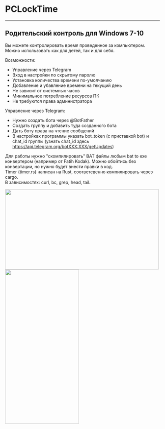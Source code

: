 # PCLockTime
____
## Родительский контроль для Windows 7-10

Вы можете контролировать время проведенное за компьютером. Можно использовать как для детей, так и для себя.

Возможности:
* Управление через Telegram
* Вход в настройки по скрытому паролю
* Установка количества времени по-умолчанию
* Добавление и убавление времени на текущий день
* Не зависит от системных часов
* Минимальное потребление ресурсов ПК
* Не требуются права администратора

Управление через Telegram:
* Нужно создать бота через @BotFather
* Создать группу и добавить туда созданного бота
* Дать боту права на чтение сообщений
* В настройках программы указать bot_token (с приставкой bot) и chat_id группы (узнать chat_id здесь https://api.telegram.org/botXXX:XXX/getUpdates)

Для работы нужно "скомпилировать" BAT файлы любым bat to exe конвертером (например от Fatih Kodak). Можно обойтись без конвертации, но нужно будет внести правки в код.  
Timer (timer.rs) написан на Rust, соответсвенно компилировать через cargo.  
В зависимостях: curl, bc, grep, head, tail.

<a href="url"><img src="https://github.com/iroxville/pclocktime/blob/main/pic1.jpg" align="left" height="260" width="500" ></a>

<a href="url"><img src="https://github.com/iroxville/pclocktime/blob/main/pic2.jpg" align="left" height="500" width="240" ></a>
